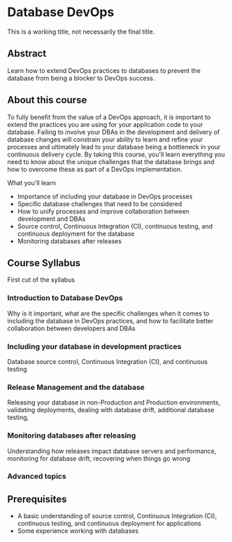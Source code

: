 # Database DevOps 

This is a working title, not necessarily the final title.

## Abstract
Learn how to extend DevOps practices to databases to prevent the database from being a blocker to DevOps success. 
 
## About this course 
To fully benefit from the value of a DevOps approach, it is important to extend the practices you are using for your application code to your database. Failing to involve your DBAs in the development and delivery of database changes will constrain your ability to learn and refine your processes and ultimately lead to your database being a bottleneck in your continuous delivery cycle.  By taking this course, you'll learn everything you need to know about the unique challenges that the database brings and how to overcome these as part of a DevOps implementation. 
 
What you'll learn 
* Importance of including your database in DevOps processes 
* Specific database challenges that need to be considered  
* How to unify processes and improve collaboration between development and DBAs 
* Source control, Continuous Integration (CI), continuous testing, and continuous deployment for the database 
* Monitoring databases after releases 
 
## Course Syllabus 
 
First cut of the syllabus

### Introduction to Database DevOps  
Why is it important, what are the specific challenges when it comes to including the database in DevOps practices, and how to facilitate better collaboration between developers and DBAs 
 
### Including your database in development practices  
Database source control, Continuous Integration (CI), and continuous testing 
 
### Release Management and the database 
Releasing your database in non-Production and Production environments, validating deployments, dealing with database drift, additional database testing,  
 
### Monitoring databases after releasing 
Understanding how releases impact database servers and performance, monitoring for database drift, recovering when things go wrong 
 
### Advanced topics 
 
 
## Prerequisites 
* A basic understanding of source control, Continuous Integration (CI), continuous testing, and continuous deployment for applications 
* Some experience working with databases  
 
